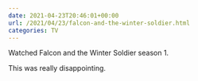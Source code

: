 ```yaml
---
date: 2021-04-23T20:46:01+00:00
url: /2021/04/23/falcon-and-the-winter-soldier.html
categories: TV
---
```

Watched Falcon and the Winter Soldier season 1.

This was really disappointing.


